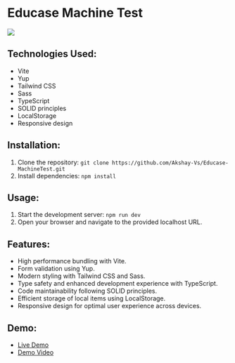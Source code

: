 # Educase Machine Test
<a src="https://www.youtube.com/watch?v=C028Hn2CjSA&ab_channel=AkshayVs"><img src="https://ik.imagekit.io/geeekg65rf/Screenshot%20from%202024-04-06%2013-48-07.png?updatedAt=1712393120861"></a>
## Technologies Used:
- Vite
- Yup
- Tailwind CSS
- Sass
- TypeScript
- SOLID principles
- LocalStorage
- Responsive design

## Installation:
1. Clone the repository: `git clone https://github.com/Akshay-Vs/Educase-MachineTest.git`
2. Install dependencies: `npm install`

## Usage:
1. Start the development server: `npm run dev`
2. Open your browser and navigate to the provided localhost URL.

## Features:
- High performance bundling with Vite.
- Form validation using Yup.
- Modern styling with Tailwind CSS and Sass.
- Type safety and enhanced development experience with TypeScript.
- Code maintainability following SOLID principles.
- Efficient storage of local items using LocalStorage.
- Responsive design for optimal user experience across devices.

## Demo:
- [Live Demo](https://educase-machine-test.vercel.app/)
- [Demo Video](https://www.youtube.com/watch?v=C028Hn2CjSA&ab_channel=AkshayVs)
